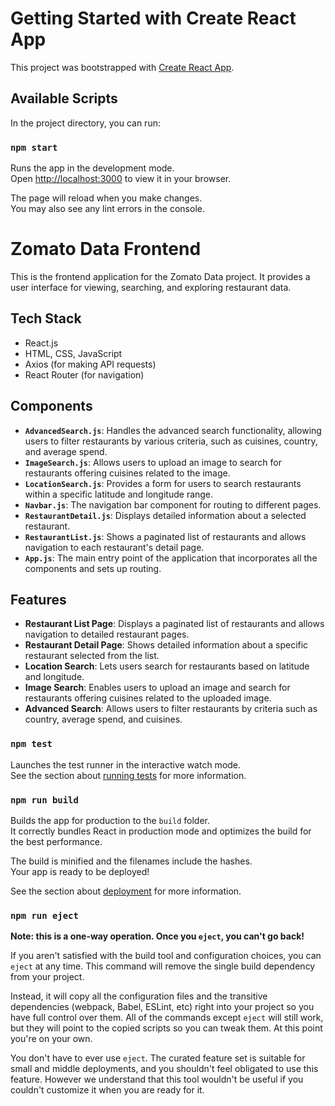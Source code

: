 # Getting Started with Create React App

This project was bootstrapped with [Create React App](https://github.com/facebook/create-react-app).

## Available Scripts

In the project directory, you can run:

### `npm start`

Runs the app in the development mode.\
Open [http://localhost:3000](http://localhost:3000) to view it in your browser.

The page will reload when you make changes.\
You may also see any lint errors in the console.


# Zomato Data Frontend

This is the frontend application for the Zomato Data project. It provides a user interface for viewing, searching, and exploring restaurant data.

## Tech Stack

- React.js
- HTML, CSS, JavaScript
- Axios (for making API requests)
- React Router (for navigation)

## Components

- **`AdvancedSearch.js`**: Handles the advanced search functionality, allowing users to filter restaurants by various criteria, such as cuisines, country, and average spend.
- **`ImageSearch.js`**: Allows users to upload an image to search for restaurants offering cuisines related to the image.
- **`LocationSearch.js`**: Provides a form for users to search restaurants within a specific latitude and longitude range.
- **`Navbar.js`**: The navigation bar component for routing to different pages.
- **`RestaurantDetail.js`**: Displays detailed information about a selected restaurant.
- **`RestaurantList.js`**: Shows a paginated list of restaurants and allows navigation to each restaurant's detail page.
- **`App.js`**: The main entry point of the application that incorporates all the components and sets up routing.

## Features

- **Restaurant List Page**: Displays a paginated list of restaurants and allows navigation to detailed restaurant pages.
- **Restaurant Detail Page**: Shows detailed information about a specific restaurant selected from the list.
- **Location Search**: Lets users search for restaurants based on latitude and longitude.
- **Image Search**: Enables users to upload an image and search for restaurants offering cuisines related to the uploaded image.
- **Advanced Search**: Allows users to filter restaurants by criteria such as country, average spend, and cuisines.



### `npm test`

Launches the test runner in the interactive watch mode.\
See the section about [running tests](https://facebook.github.io/create-react-app/docs/running-tests) for more information.

### `npm run build`

Builds the app for production to the `build` folder.\
It correctly bundles React in production mode and optimizes the build for the best performance.

The build is minified and the filenames include the hashes.\
Your app is ready to be deployed!

See the section about [deployment](https://facebook.github.io/create-react-app/docs/deployment) for more information.

### `npm run eject`

**Note: this is a one-way operation. Once you `eject`, you can't go back!**

If you aren't satisfied with the build tool and configuration choices, you can `eject` at any time. This command will remove the single build dependency from your project.

Instead, it will copy all the configuration files and the transitive dependencies (webpack, Babel, ESLint, etc) right into your project so you have full control over them. All of the commands except `eject` will still work, but they will point to the copied scripts so you can tweak them. At this point you're on your own.

You don't have to ever use `eject`. The curated feature set is suitable for small and middle deployments, and you shouldn't feel obligated to use this feature. However we understand that this tool wouldn't be useful if you couldn't customize it when you are ready for it.

